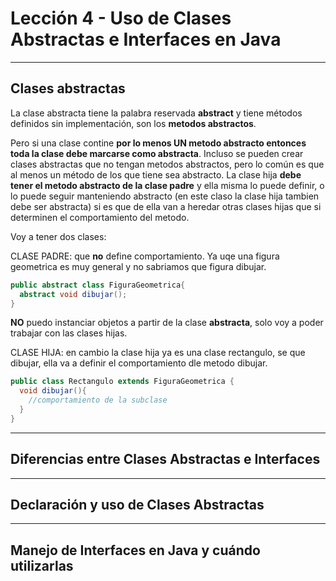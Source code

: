 # Lección 4 - Uso de Clases Abstractas e Interfaces en Java

---

## Clases abstractas


La clase abstracta tiene la palabra reservada **abstract** y tiene métodos definidos sin implementación, son los **metodos abstractos**.

Pero si una clase contine **por lo menos UN metodo abstracto entonces toda la clase debe marcarse como abstracta**. Incluso se pueden crear clases abstractas que no tengan metodos abstractos, pero lo común es que al menos un método de los que tiene sea abstracto. La clase hija **debe tener el metodo abstracto de la clase padre** y ella misma lo puede definir, o lo puede seguir manteniendo abstracto (en este claso la clase hija tambien debe ser abstracta) si es que de ella van a heredar otras clases hijas que si determinen el comportamiento del metodo.

Voy a tener dos clases:

CLASE PADRE: que **no** define comportamiento. Ya uqe una figura geometrica es muy general y no sabriamos que figura dibujar.

```JAVA
public abstract class FiguraGeometrica{
  abstract void dibujar();
}
```

**NO** puedo instanciar objetos a partir de la clase **abstracta**, solo voy a poder trabajar con las clases hijas.


CLASE HIJA: en cambio la clase hija ya es una clase rectangulo, se que dibujar, ella va a definir el comportamiento dle metodo dibujar.

```JAVA
public class Rectangulo extends FiguraGeometrica {
  void dibujar(){
    //comportamiento de la subclase
  }
}
```


---

## Diferencias entre Clases Abstractas e Interfaces

---

## Declaración y uso de Clases Abstractas

---

## Manejo de Interfaces en Java y cuándo utilizarlas
